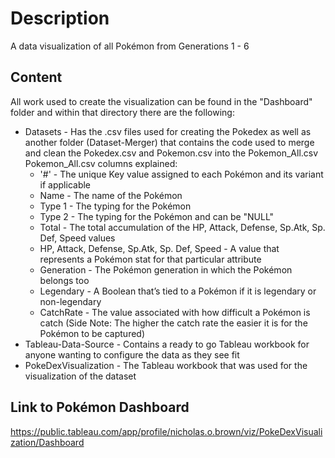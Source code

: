 # Description
A data visualization of all Pokémon from Generations 1 - 6

## Content
All work used to create the visualization can be found in the "Dashboard" folder and within that directory there are the following:

* Datasets - Has the .csv files used for creating the Pokedex as well as another folder (Dataset-Merger) that contains the code used to merge and clean the Pokedex.csv 	and Pokemon.csv into the Pokemon_All.csv Pokemon_All.csv columns explained:
  * '#' - The unique Key value assigned to each Pokémon and its variant if applicable
  * Name - The name of the Pokémon 
  * Type 1 - The typing for the Pokémon 
  * Type 2 - The typing for the Pokémon and can be "NULL" 
  * Total - The total accumulation of the HP, Attack, Defense, Sp.Atk, Sp. Def, Speed values
  * HP, Attack, Defense, Sp.Atk, Sp. Def, Speed - A value that represents a Pokémon stat for that particular attribute 
  * Generation - The Pokémon generation in which the Pokémon belongs too
  * Legendary - A Boolean that’s tied to a Pokémon if it is legendary or non-legendary
  * CatchRate - The value associated with how difficult a Pokémon is catch (Side Note: The higher the catch rate the easier it is for the Pokémon to be captured)
* Tableau-Data-Source - Contains a ready to go Tableau workbook for anyone wanting to configure the data as they see fit        
* PokeDexVisualization - The Tableau workbook that was used for the visualization of the dataset 

## Link to Pokémon Dashboard 
https://public.tableau.com/app/profile/nicholas.o.brown/viz/PokeDexVisualization/Dashboard
